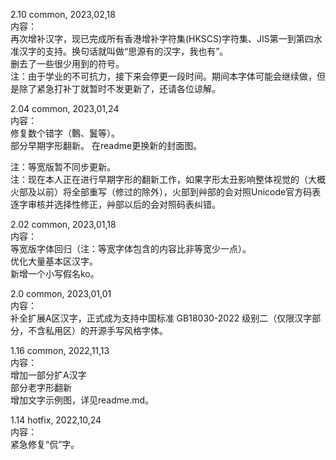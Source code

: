 2.10 common, 2023,02,18  
内容：  
再次增补汉字，现已完成所有香港增补字符集(HKSCS)字符集、JIS第一到第四水准汉字的支持。换句话就叫做“思源有的汉字，我也有”。  
删去了一些很少用到的符号。  
注：由于学业的不可抗力，接下来会停更一段时间。期间本字体可能会继续做，但是除了紧急打补丁就暂时不发更新了，还请各位谅解。  
  
2.04 common, 2023,01,24  
内容：  
修复数个错字（鷣、鬒等）。  
部分早期字形翻新。 
在readme更换新的封面图。  
  
注：等宽版暂不同步更新。  
注：现在本人正在进行早期字形的翻新工作，如果字形太丑影响整体视觉的（大概火部及以前）将全部重写（修过的除外），火部到艸部的会对照Unicode官方码表逐字审核并选择性修正，艸部以后的会对照码表纠错。  

2.02 common, 2023,01,18  
内容：  
等宽版字体回归（注：等宽字体包含的内容比非等宽少一点）。  
优化大量基本区汉字。  
新增一个小写假名ko。  
  
2.0 common, 2023,01,01  
内容：  
补全扩展A区汉字，正式成为支持中国标准 GB18030-2022 级别二（仅限汉字部分，不含私用区）的开源手写风格字体。  

1.16 common, 2022,11,13  
内容：  
增加一部分扩A汉字  
部分老字形翻新  
增加文字示例图，详见readme.md。  

1.14 hotfix, 2022,10,24  
内容：  
紧急修复“侃”字。  
